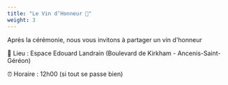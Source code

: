 ```yaml
---
title: "Le Vin d’Honneur 🍾"
weight: 3
---
```


Après la cérémonie, nous vous invitons à partager un vin d'honneur

📍 Lieu : Espace Edouard Landrain (Boulevard de Kirkham - Ancenis-Saint-Géréon) 

⏰ Horaire : 12h00 (si tout se passe bien)
